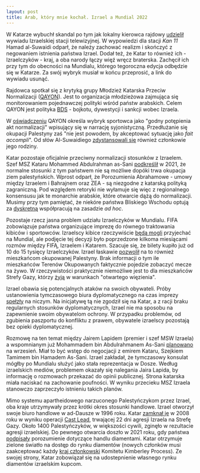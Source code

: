 ```yaml
---
layout: post
title: Arab, który mnie kochał. Izrael a Mundial 2022
---
```


W Katarze wybuchł skandal po tym jak lokalny kierowca rajdowy [udzielił](https://english.alaraby.co.uk/news/former-qatari-rally-driver-apologises-israel-interview) wywiadu Izraelskiej stacji telewizyjnej. W wypowiedzi dla stacji *Kan 11* Hamad al-Suwaidi odparł, że należy zachować realizm i skończyć z negowaniem istnienia państwa Izrael. Dodał też, że Katar to również ich - Izraelczyków - kraj, a oba narody łączy więź wręcz braterska. Zachęcił ich przy tym do obecności na Mundialu, którego tegoroczna edycja odbędzie się w Katarze. Za swój wybryk musiał w końcu przeprosić, a link do wywiadu usunąć. 

Rajdowca spotkał się z krytyką grupy Młodzież Katarska Przeciw Normalizacji ([QAYON](https://qayon.org/)). Jest to organizacja młodzieżowa zajmująca się monitorowaniem pojednawczej polityki wśród państw arabskich. Celem QAYON jest polityka [BDS](https://www.bdsmovement.net/) - bojkotu, dywestycji i sankcji wobec Izraela. 

W [oświadczeniu](https://qayon.org/2022/10/13/%D8%A8%D9%8A%D8%A7%D9%86-%D8%AD%D9%88%D9%84-%D8%B8%D9%87%D9%88%D8%B1-%D8%A7%D9%84%D9%82%D8%B7%D8%B1%D9%8A-%D8%AD%D9%85%D8%AF-%D8%A7%D9%84%D8%B3%D9%88%D9%8A%D8%AF%D9%8A-%D9%81%D9%8A-%D9%82%D9%86%D8%A7/) QAYON określa wybryk sportowca jako "godny potępienia akt normalizacji" wpisujący się w narrację syjonistyczną. Przedłużanie się okupacji Palestyny zaś "nie jest powodem, by akceptować sytuację jako *fait accompli*". Od słów Al-Suwaidiego [zdystansowali się](https://twitter.com/ebnqataralmulla/status/1580570050159075328) również członkowie jego rodziny.

Katar pozostaje oficjalnie przeciwny normalizacji stosunków z Izraelem. Szef MSZ Kataru Mohammed Abdulrahman as-Sani [podkreślił](https://english.alaraby.co.uk/news/qatar-fm-says-israel-normalisation-does-not-fit-doha-policy) w 2021, że normalne stosunki z tym państwem nie są możliwe dopóki trwa okupacja ziem palestyńskich. Wprost odparł, że Porozumienia Abrahamowe - umowy między Izraelem i Bahrajnem oraz ZEA - są niezgodne z katarską polityką zagraniczną. Pod względem retoryki nie wyłamuje się więc z regionalnego konsensusu jak te monarchie arabskie, które otwarcie dążą do normalizacji. Musimy przy tym pamiętać, że niekóre państwa Bliskiego Wschodu optują za [dyskretną](https://www.cnbc.com/2017/12/08/expansion-of-covert-contacts-saudi-arabia-israel-highly-likely-expert.html) współpracują na zasadzie *ad hoc*. 

Pozostaje rzecz jasna problem udziału Izraelczyków w Mundialu. FIFA zobowiązuje państwa organizujące imprezę do równego traktowania kibiców i sportowców. Izraelscy kibice rzeczywiście [będą mogli](https://www.reuters.com/world/middle-east/israelis-be-allowed-into-qatar-world-cup-officials-say-2022-06-09/) przyjechać na Mundial, ale podjęcie tej decyzji było poprzedzone kilkoma miesiącami rozmów między FIFĄ, Izraelem i Katarem. Szacuje się, że bilety kupiło już od 10 do 15 tysięcy Izraelczyków. Izrael łaskawie [pozwolił](https://dohanews.co/qatar-pushes-israel-to-allow-palestinians-to-attend-world-cup-2022-report/) na to również mieszkańcom okupowanej Palestyny. Brak informacji o tym ile mieszkańców Terenów Okupowanych faktycznie pojedzie zobaczyć mecze na żywo. W rzeczywistości praktycznie niemożliwe jest to dla mieszkańców Strefy Gazy, którzy [żyją](https://www.hrw.org/news/2022/06/14/gaza-israels-open-air-prison-15) w warunkach "otwartego więzienia". 

Izrael obawia się potencjalnych ataków na swoich obywateli. Próby ustanowienia tymczasowego biura dyplomatycznego na czas imprezy [spełzły](https://ine.org.pl/katar-geopolityka-i-mistrzostwa-swiata-raport) na niczym. Na inicjatywę tą nie zgodził się na Katar, a z racji braku regularnych stosunków dyplomatycznych, Izrael nie ma sposobu na zapewnienie swoim obywatelom ochrony. W przypadku problemów, od zgubienia paszportu do konfliktu z prawem, obywatele izraelscy pozostają bez opieki dyplomatycznej. 

Rozmowę na ten temat między Jairem Lapidem (premier i szef MSW Izraela) a wspomnianym już Mohammadem bin Abdulrahmanem As-Sani [planowano](https://www.i24news.tv/en/news/israel/sport/1661941110-exclusive-qatar-israel-talks-fail-over-israeli-demand-to-go-public) na wrzesień. Miał to być wstęp do negocjacji z emirem Kataru, Szejkiem Tamimem bin Hamadem As-Sani. Izrael zakładał, że tymczasowy konsulat mógłby po Mundialu służyć jako stała reprezentacja w Dosze. Według izraelskich mediów, problemem okazały się nalegania Jaira Lapida, by informację o rozmowach przekazać do opinii publicznej. Strona katarska miała naciskać na zachowanie poufności. W wyniku przecieku MSZ Izraela stanowczo zaprzeczyło istnieniu takich planów.

Mimo systemu apartheidowego narzuconego Palestyńczykom przez Izrael, oba kraje utrzymywały przez krótki okres stosunki handlowe. Izrael otworzył swoje biuro handlowe w ad-Dausze w 1996 roku. Katar [zamknął je](https://www.axios.com/2022/02/02/qatar-rules-normalization-with-israel-syria) w 2008 roku w wyniku operacji [Cast Lead](https://imeu.org/article/operation-cast-lead), trwającej 22 dni agresji Izraela na Strefę Gazy. Około 1400 Palestyńczyków, w większości cywili, zginęło w rezultacie agresji izraelskiej. Do pewnego otwarcia doszło w 2021 roku, gdy państwa [podpisały](https://www.al-monitor.com/originals/2021/12/qatar-israel-reach-agreement-diamond-trade) porozumienie dotyczące handlu diamentami. Katar otrzymuje zielone światło na dostęp do rynku diamentów (nowych członków musi zaakceptować każdy [kraj członkowski](https://www.kimberleyprocess.com/en/participants) Komitetu Kimberley Process). Ze swojej strony, Katar zobowiązał się na udostepnienie własnego rynku diamentów izraelskim kupcom.  
